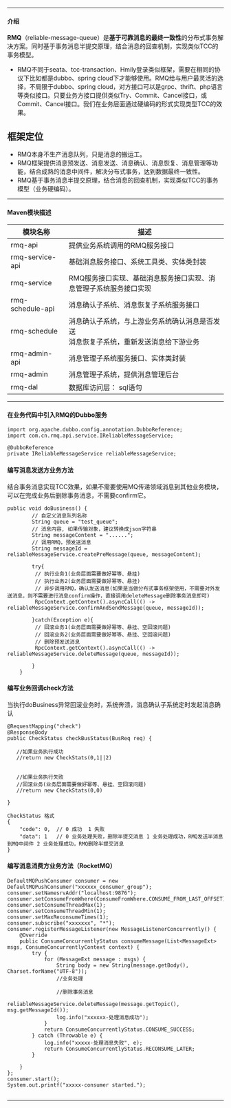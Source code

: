 ------------

#### 介绍

**RMQ**（reliable-message-queue）是**基于可靠消息的最终一致性**的分布式事务解决方案。同时基于事务消息半提交原理，结合消息的回查机制，实现类似TCC的事务模型。


- RMQ不同于seata、tcc-transaction、Hmily登录类似框架，需要在相同的协议下比如都是dubbo、spring cloud下才能够使用。RMQ给与用户最灵活的选择，不局限于dubbo、spring cloud，对方接口可以是grpc、thrift、php语言等类似接口。只要业务方接口提供类似Try、Commit、Cancel接口，或Commit、Cancel接口。我们在业务层面通过硬编码的形式实现类型TCC的效果。


## 框架定位
- RMQ本身不生产消息队列，只是消息的搬运工。
- RMQ框架提供消息预发送、消息发送、消息确认、消息恢复、消息管理等功能，结合成熟的消息中间件，解决分布式事务，达到数据最终一致性。
- RMQ基于事务消息半提交原理，结合消息的回查机制，实现类似TCC的事务模型（业务硬编码）。

------------

#### Maven模块描述

| 模块名称 | 描述 |
| --- | --- |
| rmq-api | 提供业务系统调用的RMQ服务接口 |
| rmq-service-api | 基础消息服务接口、系统工具类、实体类封装 |
| rmq-service | RMQ服务接口实现、基础消息服务接口实现、消息管理子系统服务接口实现 |
| rmq-schedule-api | 消息确认子系统、消息恢复子系统服务接口 |
| rmq-schedule | 消息确认子系统，与上游业务系统确认消息是否发送<br>消息恢复子系统，重新发送消息给下游业务 |
| rmq-admin-api | 消息管理子系统服务接口、实体类封装 |
| rmq-admin | 消息管理子系统，提供消息管理后台 |
| rmq-dal | 数据库访问层： sql语句|

------------


#### 在业务代码中引入RMQ的Dubbo服务
```
import org.apache.dubbo.config.annotation.DubboReference;
import com.cn.rmq.api.service.IReliableMessageService;

@DubboReference
private IReliableMessageService reliableMessageService;
```

#### 编写消息发送方业务方法
结合事务消息实现TCC效果，如果不需要使用MQ传递领域消息到其他业务模块，可以在完成业务后删除事务消息，不需要confirm它。

```
public void doBusiness() {
        // 自定义消息队列名称
        String queue = "test_queue";
        // 消息内容, 如果传输对象，建议转换成json字符串
        String messageContent = "......";
        // 调用RMQ，预发送消息
        String messageId = reliableMessageService.createPreMessage(queue, messageContent);

        try{
         // 执行业务1(业务层面需要做好幂等、悬挂)
         // 执行业务2(业务层面需要做好幂等、悬挂)
         // 异步调用RMQ，确认发送消息(如果是当做分布式事务框架使用，不需要对外发送消息，则不需要进行消息confirm操作，直接调用deleteMessage删除事务消息即可)
         RpcContext.getContext().asyncCall(() -> reliableMessageService.confirmAndSendMessage(queue, messageId));
         
        }catch(Exception e){
         // 回滚业务1(业务层面需要做好幂等、悬挂、空回滚问题)
         // 回滚业务2(业务层面需要做好幂等、悬挂、空回滚问题)
         // 删除预发送消息
         RpcContext.getContext().asyncCall(() -> reliableMessageService.deleteMessage(queue, messageId));
         
        }
    }
```

#### 编写业务回调check方法
当执行doBusiness异常回滚业务时，系统奔溃，消息确认子系统定时发起消息确认

```
@RequestMapping("check")
@ResponseBody
public CheckStatus checkBusStatus(BusReq req) {
   
   //如果业务执行成功 
   //return new CheckStats(0,1||2)
   
   
   //如果业务执行失败
   //回滚业务(业务层面需要做好幂等、悬挂、空回滚问题)
   //return new CheckStats(0,0)
   
}

CheckStatus 格式
{	
	"code": 0,  // 0 成功  1 失败 
	"data": 1   // 0 业务处理失败，删除半提交消息 1 业务处理成功，RMQ发送半消息到MQ中间件 2 业务处理成功，RMQ删除半提交消息 
}

```


#### 编写消息消费方业务方法（RocketMQ）
```
DefaultMQPushConsumer consumer = new DefaultMQPushConsumer("xxxxxx_consumer_group");
consumer.setNamesrvAddr("localhost:9876");
consumer.setConsumeFromWhere(ConsumeFromWhere.CONSUME_FROM_LAST_OFFSET);
consumer.setConsumeThreadMax(1);
consumer.setConsumeThreadMin(1);
consumer.setMaxReconsumeTimes(1);
consumer.subscribe("xxxxxxx", "*");
consumer.registerMessageListener(new MessageListenerConcurrently() {
    @Override
    public ConsumeConcurrentlyStatus consumeMessage(List<MessageExt> msgs, ConsumeConcurrentlyContext context) {
        try {
            for (MessageExt message : msgs) {
                String body = new String(message.getBody(), Charset.forName("UTF-8"));
                //业务处理
                
                //删除事务消息
                reliableMessageService.deleteMessage(message.getTopic(), msg.getMessageId());
                log.info("xxxxxx-处理消息成功");
            }
            return ConsumeConcurrentlyStatus.CONSUME_SUCCESS;
        } catch (Throwable e) {
            log.info("xxxxx-处理消息失败", e);
            return ConsumeConcurrentlyStatus.RECONSUME_LATER;
        }

    }
};
consumer.start();
System.out.printf("xxxxx-consumer started.");
        
```

------------
